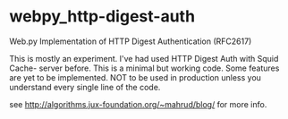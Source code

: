 webpy_http-digest-auth
======================

Web.py Implementation of HTTP Digest Authentication (RFC2617)

This is mostly an experiment. I've had used HTTP Digest Auth with Squid Cache-
server before. This is a minimal but working code. Some features are yet to be
implemented. NOT to be used in production unless you understand every single 
line of the code.

see <http://algorithms.jux-foundation.org/~mahrud/blog/> for more info.
